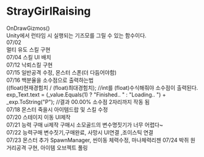 # StrayGirlRaising
OnDrawGizmos()<br/>
Unity에서 런타임 시 실행되는 기즈모를 그릴 수 있는 함수이다. <br/>
07/02<br/>
멀티 유도 스킬 구현<br/>
07/04 스킬 UI 배치<br/>
07/12 낙뢰스킬 구현<br/>
07/15 일반공격 수정, 몬스터 스폰(더 다듬어야함)<br>
07/16 백분율을 소수점으로 출력하는법<br> 
((float)현재경험치 / (float)최대경험치);  //int를 (float)수식해줘야 소수점이 출력된다.<br>
exp_Text.text = (_value.Equals(1) ? "Finished.. " : "Loading.. ") + _exp.ToString("P"); //결과 00.00% 소수점 2자리까지 작동 됨<br>
07/18 몬스터 죽을시 아이템드랍 및 스킬 수정<br>
07/20 스테이지 이동 UI제작<br>
07/21 능력 구매 ui제작 구매시 소모골드의 변수명짓기가 너무 어렵다~<br>
07/22 능력구매 변수짓기,구매완료, 사망시 UI연결 ,조이스틱 연결<br>
07/23 몬스터 추가 SpawnManager, 씬이동 체력수정, 마나체력리젠 
07/24 박쥐 원거리공격 구현, 아이템 오브젝트 풀링 
